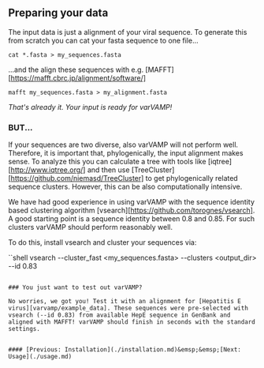 ## Preparing your data

The input data is just a alignment of your viral sequence. To generate this from scratch you can cat your fasta sequence to one file...
```shell
cat *.fasta > my_sequences.fasta
```
...and the align these sequences with e.g. [MAFFT][https://mafft.cbrc.jp/alignment/software/]
```shell
mafft my_sequences.fasta > my_alignment.fasta
```
*That's already it. Your input is ready for varVAMP!*

### BUT...
If your sequences are two diverse, also varVAMP will not perform well. Therefore, it is important that, phylogenically, the input alignment  makes sense. To analyze this you can calculate a tree  with tools like [iqtree][http://www.iqtree.org/] and then use [TreeCluster][https://github.com/niemasd/TreeCluster] to get phylogenically related sequence clusters. However, this can be also computationally intensive.

We have had good experience in using varVAMP with the sequence identity based clustering algorithm [vsearch][https://github.com/torognes/vsearch]. A good starting point is a sequence identity between 0.8 and 0.85. For such clusters varVAMP should perform reasonably well.

To do this, install vsearch and cluster your sequences via:

``shell
vsearch --cluster_fast <my_sequences.fasta> --clusters <output_dir> --id 0.83
```

### You just want to test out varVAMP?

No worries, we got you! Test it with an alignment for [Hepatitis E virus][varvamp/example_data]. These sequences were pre-selected with vsearch (--id 0.83) from available HepE sequence in GenBank and aligned with MAFFT! varVAMP should finish in seconds with the standard settings.


#### [Previous: Installation](./installation.md)&emsp;&emsp;[Next: Usage](./usage.md)
